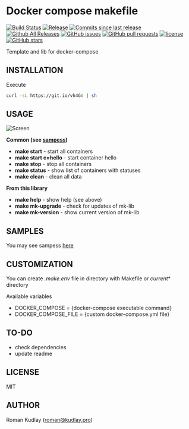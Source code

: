 Docker compose makefile
=======================

[![Build Status](https://travis-ci.org/krom/docker-compose-makefile.svg?branch=master)](https://travis-ci.org/krom/docker-compose-makefile)
[![Release](https://img.shields.io/github/release/krom/docker-compose-makefile.svg)](https://github.com/krom/docker-compose-makefile/releases/latest)
[![Commits since last release](https://img.shields.io/github/commits-since/krom/docker-compose-makefile/latest.svg)](https://github.com/krom/docker-compose-makefile/commits/master)
[![Github All Releases](https://img.shields.io/github/downloads/krom/docker-compose-makefile/total.svg)](https://github.com/krom/docker-compose-makefile)
[![GitHub issues](https://img.shields.io/github/issues/krom/docker-compose-makefile.svg)](https://github.com/krom/docker-compose-makefile/issues)
[![GitHub pull requests](https://img.shields.io/github/issues-pr/krom/docker-compose-makefile.svg)](https://github.com/krom/docker-compose-makefile/pulls)
[![license](https://img.shields.io/github/license/krom/docker-compose-makefile.svg)](https://github.com/krom/docker-compose-makefile/blob/master/LICENSE)
[![GitHub stars](https://img.shields.io/github/stars/krom/docker-compose-makefile.svg?style=social&label=Stars)](https://github.com/krom/docker-compose-makefile/stargazers)

Template and lib for docker-compose

INSTALLATION
------------
Execute
```bash
curl -sL https://git.io/vh4Gn | sh
```

USAGE
-----

![Screen](https://raw.githubusercontent.com/krom/docker-compose-makefile/master/docs/screencast.gif)

**Common (see [sampess](https://github.com/krom/docker-compose-makefile/tree/master/samples))**
- **make start** - start all containers
- **make start c=hello** - start container hello
- **make stop** - stop all containers
- **make status** - show list of containers with statuses
- **make clean** - clean all data

**From this library**
- **make help** - show help (see above)
- **make mk-upgrade** - check for updates of mk-lib
- **make mk-version** - show current version of mk-lib

SAMPLES
-------

You may see sampess [here](https://github.com/krom/docker-compose-makefile/tree/master/samples)

CUSTOMIZATION
-------------
You can create _.make.env_ file in directory with Makefile or *current** directory

Available variables

* DOCKER_COMPOSE = {docker-compose executable command}
* DOCKER_COMPOSE_FILE = {custom docker-compose.yml file}

TO-DO
-----

- check dependencies
- update readme

LICENSE
-------

MIT

AUTHOR
------

Roman Kudlay (roman@kudlay.pro)
